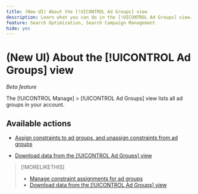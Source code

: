 ```yaml
---
title: (New UI) About the [!UICONTROL Ad Groups] view
description: Learn what you can do in the [!UICONTROL Ad Groups] view.
feature: Search Optimization, Search Campaign Management
hide: yes
---
```

# (New UI) About the [!UICONTROL Ad Groups] view

*Beta feature*

The [!UICONTROL Manage] > [!UICONTROL Ad Groups] view lists all ad groups in your account.

## Available actions

* [Assign constraints to ad groups, and unassign constraints from ad groups](/help/search-social-commerce/new-ui/manage/ad-groups/ad-group-constraint-assignments-manage.md)

* [Download data from the [!UICONTROL Ad Groups] view](/help/search-social-commerce/new-ui/manage/ad-groups/ad-group-view-report.md)

>[!MORELIKETHIS]
>
>* [Manage constraint assignments for ad groups](ad-group-constraint-assignments-manage.md)
>* [Download data from the [!UICONTROL Ad Groups] view](ad-group-view-report.md)
